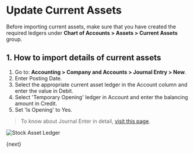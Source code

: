<!-- add-breadcrumbs -->
# Update Current Assets

Before importing current assets, make sure that you have created the required ledgers under **Chart of Accounts > Assets > Current Assets** group.

## 1. How to import details of current assets

1. Go to: **Accounting > Company and Accounts > Journal Entry > New**.
1. Enter Posting Date.
1. Select the appropriate current asset ledger in the Account column and enter the value in Debit.
1. Select 'Temporary Opening' ledger in Account and enter the balancing amount in Credit.
1. Set 'Is Opening' to Yes.

> To know about Journal Enter in detail, [visit this page](/docs/user/manual/en/accounts/journal-entry).

 <img class="screenshot" alt="Stock Asset Ledger" src="{{docs_base_url}}/assets/img/accounts/opening_balance_current_assets.png">


{next}
